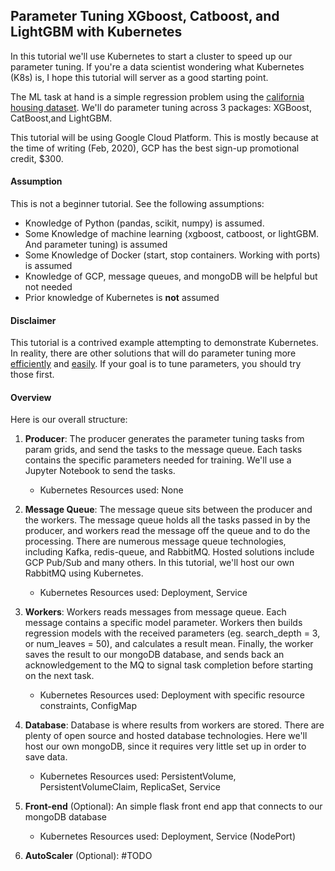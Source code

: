 ## Parameter Tuning XGboost, Catboost, and LightGBM with Kubernetes
In this tutorial we'll use Kubernetes to start a cluster to speed up our parameter tuning. If you're a data scientist wondering what Kubernetes (K8s) is, I hope this tutorial will server as a good starting point.

The ML task at hand is a simple regression problem using the [california housing dataset](https://scikit-learn.org/stable/modules/generated/sklearn.datasets.fetch_california_housing.html). We'll do parameter tuning across 3 packages: XGBoost, CatBoost,and LightGBM.  

This tutorial will be using Google Cloud Platform. This is mostly because at the time of writing (Feb, 2020), GCP has the best sign-up promotional credit, $300.

#### Assumption
This is not a beginner tutorial. See the following assumptions:  

- Knowledge of Python (pandas, scikit, numpy) is assumed.
- Some Knowledge of machine learning (xgboost, catboost, or lightGBM. And parameter tuning) is assumed
- Some Knowledge of Docker (start, stop containers. Working with ports) is assumed
- Knowledge of GCP, message queues, and mongoDB will be helpful but not needed 
- Prior knowledge of Kubernetes is **not** assumed

#### Disclaimer
This tutorial is a contrived example attempting to demonstrate Kubernetes. In reality, there are other solutions that will do parameter tuning more [efficiently](https://optuna.org/) and [easily](https://dask.org/). If your goal is to tune parameters, you should try those first. 

#### Overview
Here is our overall structure:

1. **Producer**: The producer generates the parameter tuning tasks from param grids, and send the tasks to the message queue. Each tasks contains the specific parameters needed for training. We'll use a Jupyter Notebook to send the tasks. 
   - Kubernetes Resources used: None

2. **Message Queue**: The message queue sits between the producer and the workers. The message queue holds all the tasks passed in by the producer, and workers read the message off the queue and to do the processing. There are numerous message queue technologies, including Kafka, redis-queue, and RabbitMQ. Hosted solutions include GCP Pub/Sub and many others. In this tutorial, we'll host our own RabbitMQ using Kubernetes.
   - Kubernetes Resources used: Deployment, Service

3. **Workers**: Workers reads messages from message queue. Each message contains a specific model parameter. Workers then builds regression models with the received parameters (eg. search_depth = 3, or num_leaves = 50), and calculates a result mean. Finally, the worker saves the result to our mongoDB database, and sends back an acknowledgement to the MQ to signal task completion before starting on the next task.
   - Kubernetes Resources used: Deployment with specific resource constraints, ConfigMap 

4. **Database**: Database is where results from workers are stored. There are plenty of open source and hosted database technologies. Here we'll host our own mongoDB, since it requires very little set up in order to save data.
   - Kubernetes Resources used: PersistentVolume, PersistentVolumeClaim, ReplicaSet, Service  

5. **Front-end** (Optional): An simple flask front end app that connects to our mongoDB database
   - Kubernetes Resources used: Deployment, Service (NodePort)
  
6. **AutoScaler** (Optional): #TODO 
